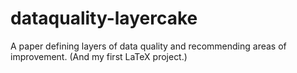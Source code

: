 dataquality-layercake
=====================

A paper defining layers of data quality and recommending areas of improvement.  (And my first LaTeX project.)